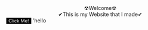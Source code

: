 <center>☢Welcome☢</center>
<center>✔This is my Website that I made✔</center>
<input type="button" value="Click Me!" style="text-align: center; background-color: black; color: #FFFFFF; border: none; ">
'hello
